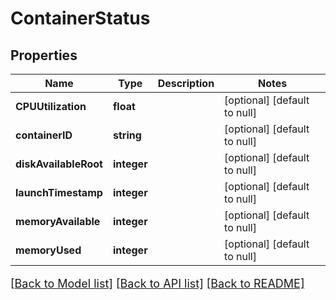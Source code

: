 # ContainerStatus

## Properties
Name | Type | Description | Notes
------------ | ------------- | ------------- | -------------
**CPUUtilization** | **float** |  | [optional] [default to null]
**containerID** | **string** |  | [optional] [default to null]
**diskAvailableRoot** | **integer** |  | [optional] [default to null]
**launchTimestamp** | **integer** |  | [optional] [default to null]
**memoryAvailable** | **integer** |  | [optional] [default to null]
**memoryUsed** | **integer** |  | [optional] [default to null]

[[Back to Model list]](../README.md#documentation-for-models) [[Back to API list]](../README.md#documentation-for-api-endpoints) [[Back to README]](../README.md)

<style>
     p, ul, ol, li { font-size: 18px !important;}
</style>



